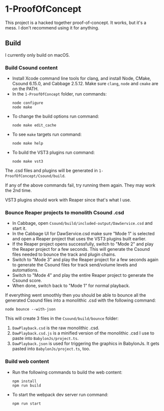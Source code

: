 
# 1-ProofOfConcept

This project is a hacked together proof-of-concept. It works, but it's a mess. I don't recommend using it for anything.

## Build

I currently only build on macOS. 

### Build Csound content
- Install Xcode command line tools for clang, and install Node, CMake, Csound 6.15.0, and Cabbage 2.5.12. Make sure
  `clang`, `node` and `cmake` are on the PATH.
- In the `1-ProofOfConcept` folder, run commands:
    ```
    node configure
    node make
    ```
- To change the build options run command:
    ```
    node make edit_cache
    ```
- To see `make` targets run command:
    ```
    node make help
    ```
- To build the VST3 plugins run command:
    ```
    node make vst3
    ```

The .csd files and plugins will be generated in `1-ProofOfConcept/Csound/build`.

If any of the above commands fail, try running them again. They may work the 2nd time.

VST3 plugins should work with Reaper since that's what I use.

### Bounce Reaper projects to monolith Csound .csd
- In Cabbage, open `Csound/build/included-output/DawService.csd` and start it.
- In the Cabbage UI for DawService.csd make sure "Mode 1" is selected and open a Reaper project that uses the VST3
  plugins built earlier.
- If the Reaper project opens successfully, switch to "Mode 2" and play the Reaper project for a few seconds. This will
  generate the Csound files needed to bounce the track and plugin chains.
- Switch to "Mode 3" and play the Reaper project for a few seconds again to generate the Csound files for track
  send/volume levels and automations.
- Switch to "Mode 4" and play the entire Reaper project to generate the Csound score.
- When done, switch back to "Mode 1" for normal playback.

If everything went smoothly then you should be able to bounce all the generated Csound files into a monolithic .csd with
the following command:
```
node bounce --with-json
```

This will create 3 files in the `Csound/build/bounce` folder:
1. `DawPlayback.csd` is the raw monolithic .csd.
1. `DawPlayback.csd.js` is a minified version of the monolithic .csd I use to paste into `BabylonJs/project.ts`.
1. `DawPlayback.json` is used for triggering the graphics in BabylonJs. It gets pasted into `BabylonJs/project.ts`, too.

### Build web content
- Run the following commands to build the web content:
    ```
    npm install
    npm run build
    ```

- To start the webpack dev server run command:
    ```
    npm run start
    ```
